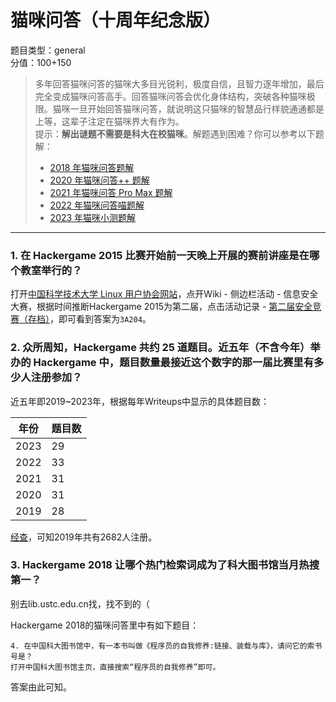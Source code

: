 # 猫咪问答（十周年纪念版）

题目类型：general  
分值：100+150

> 多年回答猫咪问答的猫咪大多目光锐利，极度自信，且智力逐年增加，最后完全变成猫咪问答高手。回答猫咪问答会优化身体结构，突破各种猫咪极限。猫咪一旦开始回答猫咪问答，就说明这只猫咪的智慧品行样貌通通都是上等，这辈子注定在猫咪界大有作为。  
> 提示：**解出谜题不需要是科大在校猫咪**。解题遇到困难？你可以参考以下题解：
>
> - [2018 年猫咪问答题解](https://github.com/ustclug/hackergame2018-writeups/blob/master/official/ustcquiz/README.md)
> - [2020 年猫咪问答++ 题解](https://github.com/USTC-Hackergame/hackergame2020-writeups/blob/master/official/%E7%8C%AB%E5%92%AA%E9%97%AE%E7%AD%94++/README.md)
> - [2021 年猫咪问答 Pro Max 题解](https://github.com/USTC-Hackergame/hackergame2021-writeups/blob/master/official/%E7%8C%AB%E5%92%AA%E9%97%AE%E7%AD%94%20Pro%20Max/README.md)
> - [2022 年猫咪问答喵题解](https://github.com/USTC-Hackergame/hackergame2022-writeups/blob/master/official/%E7%8C%AB%E5%92%AA%E9%97%AE%E7%AD%94%E5%96%B5/README.md)
> - [2023 年猫咪小测题解](https://github.com/USTC-Hackergame/hackergame2023-writeups/blob/master/official/%E7%8C%AB%E5%92%AA%E5%B0%8F%E6%B5%8B/README.md)

---

### 1. 在 Hackergame 2015 比赛开始前一天晚上开展的赛前讲座是在哪个教室举行的？

打开[中国科学技术大学 Linux 用户协会网站](https://lug.ustc.edu.cn/)，点开Wiki - 侧边栏活动 - 信息安全大赛，根据时间推断Hackergame 2015为第二届，点击活动记录 - [第二届安全竞赛（存档）](https://lug.ustc.edu.cn/wiki/sec/contest.html)，即可看到答案为`3A204`。

### 2. 众所周知，Hackergame 共约 25 道题目。近五年（不含今年）举办的 Hackergame 中，题目数量最接近这个数字的那一届比赛里有多少人注册参加？

近五年即2019\~2023年，根据每年Writeups中显示的具体题目数：

| 年份 | 题目数 |
|------|-------|
| 2023 |  29   |
| 2022 |  33   |
| 2021 |  31   |
| 2020 |  31   |
| 2019 |  28   |

[经查](https://lug.ustc.edu.cn/news/2019/12/hackergame-2019/)，可知2019年共有2682人注册。

### 3. Hackergame 2018 让哪个热门检索词成为了科大图书馆当月热搜第一？

别去lib.ustc.edu.cn找，找不到的（

Hackergame 2018的猫咪问答里中有如下题目：

```plain
4. 在中国科大图书馆中，有一本书叫做《程序员的自我修养:链接、装载与库》，请问它的索书号是？
打开中国科大图书馆主页，直接搜索“程序员的自我修养”即可。
```

答案由此可知。

<!--
### 4. 在今年的 USENIX Security 学术会议上中国科学技术大学发表了一篇关于电子邮件伪造攻击的论文，在论文中作者提出了 6 种攻击方法，并在多少个电子邮件服务提供商及客户端的组合上进行了实验？

Google搜索**USENIX Security**并打开[USENIX Security '24](https://www.usenix.org/conference/usenixsecurity24)，点击框框中的[technical sessions](https://www.usenix.org/conference/usenixsecurity24/technical-sessions)按钮。因为其与电子邮件有关，因此全文搜索`Email`，可找到一篇名为《FakeBehalf: Imperceptible Email Spoofing Attacks against the Delegation Mechanism in Email Systems》的论文。点击后在Abstract部分可找到以下内容：

> ...We assess their impact across 16 service providers and 20 clients...

### 5. 10 月 18 日 Greg Kroah-Hartman 向 Linux 邮件列表提交的一个 patch 把大量开发者从 MAINTAINERS 文件中移除。这个 patch 被合并进 Linux mainline 的 commit id 是多少？

进行搜索后可以找到patch提交记录位于[[PATCH] MAINTAINERS: Remove some entries due to various compliance requirements. - Greg Kroah-Hartman](https://lore.kernel.org/all/2024101835-tiptop-blip-09ed@gregkh/)。查找`diff`语句的下一行，即`index 9d20ace6fa40..21b31c6d20d0 100644`

### 6. 大语言模型会把输入分解为一个一个的 token 后继续计算，请问这个网页的 HTML 源代码会被 Meta 的 Llama 3 70B 模型的 tokenizer 分解为多少个 token？
-->